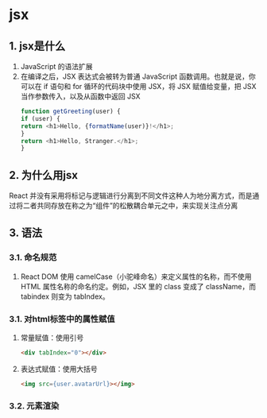 # jsx
## 1. jsx是什么
1.  JavaScript 的语法扩展
2.  在编译之后，JSX 表达式会被转为普通 JavaScript 函数调用。也就是说，你可以在 if 语句和 for 循环的代码块中使用 JSX，将 JSX 赋值给变量，把 JSX 当作参数传入，以及从函数中返回 JSX
    ```javascript
    function getGreeting(user) {
    if (user) {
    return <h1>Hello, {formatName(user)}!</h1>;
    }
    return <h1>Hello, Stranger.</h1>;
    }
    ```
## 2. 为什么用jsx
React 并没有采用将标记与逻辑进行分离到不同文件这种人为地分离方式，而是通过将二者共同存放在称之为“组件”的松散耦合单元之中，来实现关注点分离
## 3. 语法
### 3.1. 命名规范
1.  React DOM 使用 camelCase（小驼峰命名）来定义属性的名称，而不使用 HTML 属性名称的命名约定。例如，JSX 里的 class 变成了 className，而 tabindex 则变为 tabIndex。
### 3.1. 对html标签中的属性赋值
1.  常量赋值：使用引号
    ```html
    <div tabIndex="0"></div>
    ```
2.  表达式赋值：使用大括号
    ```html
    <img src={user.avatarUrl}></img>
    ```
### 3.2. 元素渲染
